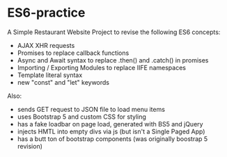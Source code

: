 # ES6-practice
A Simple Restaurant Website Project to revise the following ES6 concepts:
- AJAX XHR requests
- Promises to replace callback functions
- Async and Await syntax to replace .then() and .catch() in promises
- Importing / Exporting Modules to replace IIFE namespaces
- Template literal syntax
- new "const" and "let" keywords


Also:
- sends GET request to JSON file to load menu items
- uses Bootstrap 5 and custom CSS for styling
- has a fake loadbar on page load, generated with BS5 and jQuery
- injects HMTL into empty divs via js (but isn't a Single Paged App)
- has a butt ton of bootstrap components (was originally boostrap 5 revision)

